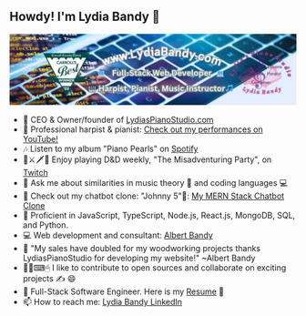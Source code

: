 <!--
**LydiasPianoStudio/LydiasPianoStudio** is a ✨ _special_ ✨ repository because its `README.md` (this file) appears on your GitHub profile.

Here are some ideas to get you started:
- 👯 I’m looking to collaborate on ...
- 🤔 I’m looking for help with ...

- 📫 How to reach me: ...
- 😄 Pronouns: ...
- ⚡ Fun fact: ...
-->
## Howdy! I'm Lydia Bandy 👋
![Lydia Bandy Web Developer](Banner.jpg)

- 🎹 CEO & Owner/founder of [LydiasPianoStudio.com](https://www.lydiaspianostudio.com)
- 🎵 Professional harpist & pianist: [Check out my performances on YouTube!](https://www.youtube.com/channel/UCjNLzm0W-ojlrSBowuwMhQg)
- 🎶 Listen to my album "Piano Pearls" on [Spotify](https://open.spotify.com/artist/52xxPzgfdnhflFnTu5g0OY?si=ZEsbXdQqSI6NRsi5f_Nuog)
- 🎲⚔🗡🐲 Enjoy playing D&D weekly, "The Misadventuring Party", on [Twitch](https://m.twitch.tv/themisadventuringparty/home)
- 💬 Ask me about similarities in music theory 🎵 and coding languages 💻
- 🔭 Check out my chatbot clone: "Johnny 5"🤖: [My MERN Stack Chatbot Clone](https://github.com/LydiasPianoStudio/MERN-AI-ChatBot-App)
- 🌱 Proficient in JavaScript, TypeScript, Node.js, React.js, MongoDB, SQL, and Python.
- 💻 Web development and consultant: [Albert Bandy](https://albertbandy.com)
- 💬 "My sales have doubled for my woodworking projects thanks LydiasPianoStudio for developing my website!" ~Albert Bandy
- 👨‍💻⌨🖱 I like to contribute to open sources and collaborate on exciting projects ✍ 😄
- 💼 Full-Stack Software Engineer. Here is my [Resume](https://www.kickresume.com/cv/gNExlK/) 📃 
- 📫 How to reach me: [Lydia Bandy LinkedIn](https://www.linkedin.com/in/lydia-bandy-2b160745/)
